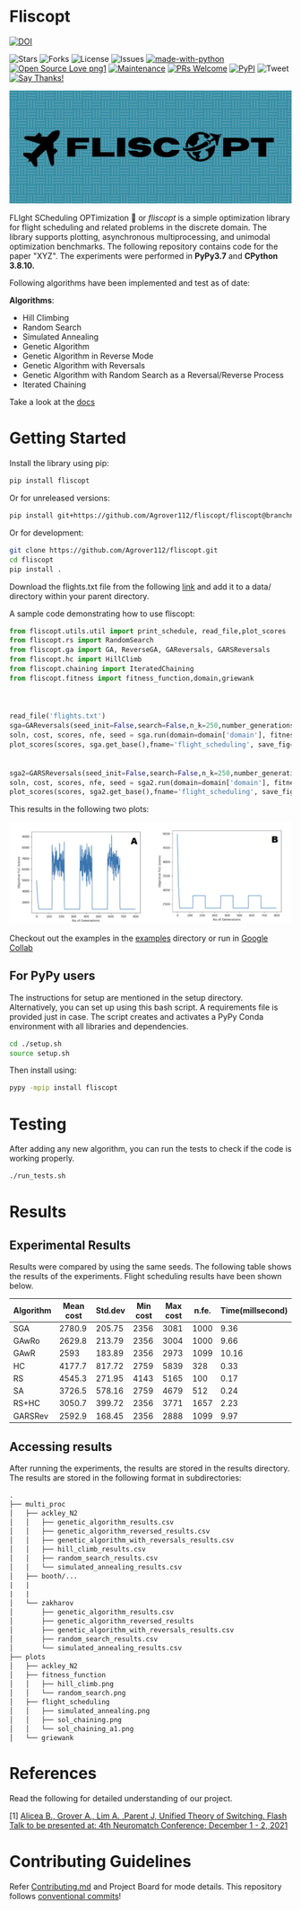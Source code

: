 # Fliscopt 
[![DOI](https://zenodo.org/badge/347739886.svg)](https://zenodo.org/badge/latestdoi/347739886)

![Stars](https://img.shields.io/github/stars/Agrover112/fliscopt) ![Forks](	https://img.shields.io/github/forks/Agrover112/fliscopt) ![License](https://img.shields.io/github/license/Agrover112/fliscopt)  ![Issues](https://img.shields.io/github/issues/Agrover112/fliscopt) 
[![made-with-python](https://img.shields.io/badge/Made%20with-Python-1f425f.svg)](https://www.python.org/)
[![Open Source Love png1](https://badges.frapsoft.com/os/v1/open-source.png?v=103)](https://github.com/ellerbrock/open-source-badges/)
[![Maintenance](https://img.shields.io/badge/Maintained%3F-yes-green.svg)](https://GitHub.com/CharlesAverill/satyrn/graphs/commit-activity)
[![PRs Welcome](https://img.shields.io/badge/PRs-welcome-brightgreen.svg?style=flat-square)](http://makeapullrequest.com)
[![PyPI](https://img.shields.io/pypi/v/fliscopt)](https://pypi.org/project/fliscopt/)
![Tweet](https://img.shields.io/twitter/url?url=https%3A%2F%2Fgithub.com%2FAgrover112%2Ffliscopt)
[![Say Thanks!](https://img.shields.io/badge/Say%20Thanks-!-1EAEDB.svg)](https://saythanks.io/to/Agrover112)

![image](./images/fliscopt_graphic.jpg)

FLIght SCheduling OPTimization 🛫 or *fliscopt* is a simple optimization library for flight scheduling and related problems in the discrete domain. The library supports plotting, asynchronous multiprocessing, and unimodal optimization benchmarks.
The following repository contains code for the paper "XYZ". The experiments were performed in **PyPy3.7** and **CPython 3.8.10.**

Following algorithms have been implemented and test as of date:

**Algorithms**:
- Hill Climbing 
- Random Search 
- Simulated Annealing 
- Genetic Algorithm 
- Genetic Algorithm in Reverse Mode
- Genetic  Algorithm with Reversals
- Genetic Algorithm with Random Search as a Reversal/Reverse Process
- Iterated Chaining

Take a look at the [docs](https://gizmotronn.github.io/fliscopt/docs) 
# Getting Started

Install the library using pip:
```bash
pip install fliscopt
```
Or for unreleased versions:
```bash
pip install git+https://github.com/Agrover112/fliscopt/fliscopt@branchname
```
Or for development:
```bash
git clone https://github.com/Agrover112/fliscopt.git
cd fliscopt
pip install .
```

Download the flights.txt file from the following [link](https://drive.google.com/file/d/1-wxzUMLloeF1tGYEVHvBG_Dh6jfZ-pzR/view) and add it to a data/ directory within your parent directory.

A sample code demonstrating how to use fliscopt:
```python
from fliscopt.utils.util import print_schedule, read_file,plot_scores
from fliscopt.rs import RandomSearch
from fliscopt.ga import GA, ReverseGA, GAReversals, GARSReversals
from fliscopt.hc import HillClimb
from fliscopt.chaining import IteratedChaining
from fliscopt.fitness import fitness_function,domain,griewank



read_file('flights.txt')
sga=GAReversals(seed_init=False,search=False,n_k=250,number_generations=1000)
soln, cost, scores, nfe, seed = sga.run(domain=domain['domain'], fitness_function=fitness_function,seed=5)
plot_scores(scores, sga.get_base(),fname='flight_scheduling', save_fig=False)


sga2=GARSReversals(seed_init=False,search=False,n_k=250,number_generations=1000)
soln, cost, scores, nfe, seed = sga2.run(domain=domain['domain'], fitness_function=fitness_function,seed=5)
plot_scores(scores, sga2.get_base(),fname='flight_scheduling', save_fig=False)

```
This results in the following two plots:

![](https://github.com/Agrover112/fliscopt/blob/master/examples/image.png)

Checkout out the examples in the [examples](https://github.com/Agrover112/fliscopt/tree/master/examples) directory or run in [Google Collab](https://colab.research.google.com/drive/1C9tPvDvauUPxxkL4ItGYP1Azlg6NUBaW?usp=sharing)

## For PyPy users
The instructions for setup are mentioned in the setup directory. Alternatively, you can set up using this bash script. A requirements file is provided just in case.
The script creates and activates a PyPy Conda environment with all libraries and dependencies.
```bash
cd ./setup.sh
source setup.sh
```
Then install using:

```bash
pypy -mpip install fliscopt
```
# Testing
After adding any new algorithm, you can run the tests to check if the code is working properly.
```bash
./run_tests.sh
```

# Results

## Experimental Results
Results were compared by using the same seeds. The following table shows the results of the experiments. Flight scheduling results have been shown below.

| Algorithm | Mean cost | Std.dev | Min cost | Max cost | n.fe. | Time(millsecond) | 
|-----------|-----------|---------|----------|----------|-------|------------------|
| SGA       | 2780.9    | 205.75  | 2356     | 3081     | 1000  | 9.36             |   
| GAwRo     | 2629.8    | 213.79  | 2356     | 3004     | 1000  | 9.66             |   
| GAwR      | 2593      | 183.89  | 2356     | 2973     | 1099  | 10.16            |   
| HC        | 4177.7    | 817.72  | 2759     | 5839     | 328   | 0.33             |   
| RS        | 4545.3    | 271.95  | 4143     | 5165     | 100   | 0.17             |   
| SA        | 3726.5    | 578.16  | 2759     | 4679     | 512   | 0.24             |   
| RS+HC     | 3050.7    | 399.72  | 2356     | 3771     | 1657  | 2.23             |   
| GARSRev   | 2592.9    | 168.45  | 2356     | 2888     | 1099  | 9.97             | 


## Accessing results
After running the experiments, the results are stored in the results directory. The results are stored in the following format in subdirectories:
```
.
├── multi_proc
│   ├── ackley_N2
│   │   ├── genetic_algorithm_results.csv
│   │   ├── genetic_algorithm_reversed_results.csv
│   │   ├── genetic_algorithm_with_reversals_results.csv
│   │   ├── hill_climb_results.csv
│   │   ├── random_search_results.csv
│   │   └── simulated_annealing_results.csv
│   ├── booth/...
|   |
|   |
│   └── zakharov
│       ├── genetic_algorithm_results.csv
│       ├── genetic_algorithm_reversed_results                  
│       ├── genetic_algorithm_with_reversals_results.csv
│       ├── random_search_results.csv
│       └── simulated_annealing_results.csv
├── plots
│   ├── ackley_N2
│   ├── fitness_function
│   │   ├── hill_climb.png
│   │   └── random_search.png
│   ├── flight_scheduling
│   │   ├── simulated_annealing.png
│   │   ├── sol_chaining.png
│   │   └── sol_chaining_a1.png
│   └── griewank
```
# References 
Read the following for detailed understanding of our project.

[1] [Alicea B., Grover A., Lim A. ,Parent J, Unified Theory of Switching. Flash Talk to be  presented at: 4th Neuromatch Conference; December 1 - 2, 2021](https://youtu.be/aTqgPbKQUD8)

# Contributing Guidelines
Refer [Contributing.md](./CONTRIBUTING.md) and Project Board for mode details.
This repository follows [conventional commits](https://www.conventionalcommits.org/en/v1.0.0/)!
